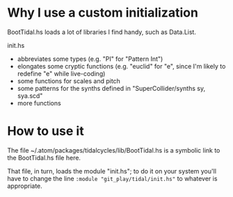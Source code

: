 # Why I use a custom initialization

BootTidal.hs loads a lot of libraries I find handy, such as Data.List.

init.hs
* abbreviates some types (e.g. "PI" for "Pattern Int")
* elongates some cryptic functions (e.g. "euclid" for "e", since I'm likely to redefine "e" while live-coding)
* some functions for scales and pitch
* some patterns for the synths defined in "SuperCollider/synths sy, sya.scd"
* more functions

# How to use it

The file ~/.atom/packages/tidalcycles/lib/BootTidal.hs is a symbolic link to the BootTidal.hs file here.

That file, in turn, loads the module "init.hs"; to do it on your system you'll have to change the line `:module "git_play/tidal/init.hs"` to whatever is appropriate.

